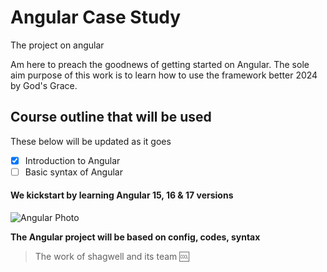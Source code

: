 # Angular Case Study
The project on angular

Am here to preach the goodnews of getting started on Angular.
The sole aim purpose of this work is to learn how to use the framework better 2024 by God's Grace. 

## Course outline that will be used
These below will be updated as it goes 
- [x] Introduction to Angular 
- [ ] Basic syntax of Angular 

#### We kickstart by learning Angular 15, 16 & 17 versions
![Angular Photo](https://miro.medium.com/v2/resize:fit:1200/1*aCsnm9viiL5Fo0JC-I_exQ.png "New Angular Photo 2023")

**The Angular project will be based on config, codes, syntax**

> The work of shagwell and its team :cool: